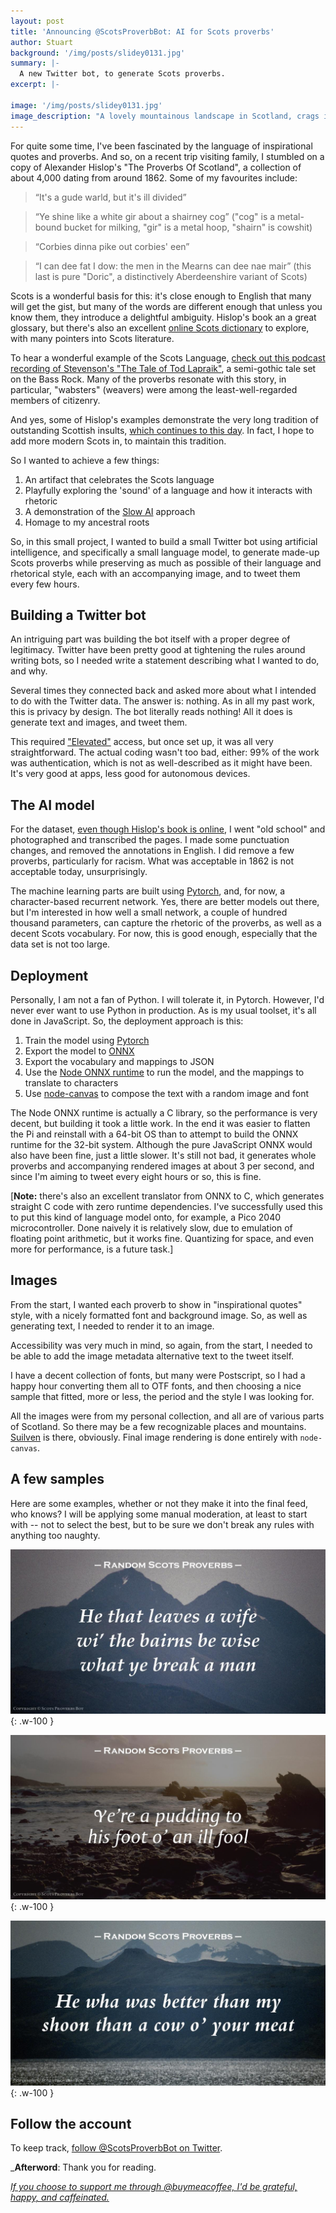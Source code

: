 ```yaml
---
layout: post
title: 'Announcing @ScotsProverbBot: AI for Scots proverbs'
author: Stuart
background: '/img/posts/slidey0131.jpg'
summary: |-
  A new Twitter bot, to generate Scots proverbs.
excerpt: |-
  
image: '/img/posts/slidey0131.jpg'
image_description: "A lovely mountainous landscape in Scotland, crags in front, looking down to buildings on a lochside in the distance"
---
```


For quite some time, I've been fascinated by the language of inspirational quotes
and proverbs.  And so, on a recent trip visiting family, I stumbled on a copy of Alexander Hislop's
"The Proverbs Of Scotland", a collection of about 4,000 dating from around 1862. 
Some of my favourites include:

> “It's a gude warld, but it's ill divided”

> “Ye shine like a white gir about a shairney cog” ("cog" is a metal-bound bucket for milking, "gir" is a metal hoop,
"shairn" is cowshit)

> “Corbies dinna pike out corbies' een”

> “I can dee fat I dow: the men in the Mearns can dee nae mair” (this last is pure "Doric", a distinctively Aberdeenshire variant of Scots)

Scots is a wonderful basis for this: it's close enough to English that many will get
the gist, but many of the words are different enough that unless you know them, 
they introduce a delightful ambiguity. Hislop's book an a great glossary, but there's
also an excellent [online Scots dictionary](https://dsl.ac.uk/) to explore, with many
pointers into Scots literature.

To hear a wonderful example of the Scots Language, [check out this podcast recording of 
Stevenson's "The Tale of Tod Lapraik"](https://podcasts.apple.com/gb/podcast/the-tale-of-tod-lapraik/id454320478?i=1000317014818), 
a semi-gothic tale set on the Bass Rock. Many of the proverbs resonate with this story, 
in particular, "wabsters" (weavers) were among the least-well-regarded members of 
citizenry. 

And yes, some of Hislop's examples demonstrate the very long tradition of outstanding
Scottish insults, [which continues to this day](https://www.buzzfeed.com/hilarywardle/custard-flavoured-jobby). In fact, 
I hope to add more modern Scots in, to maintain this tradition.

So I wanted to achieve a few things:

1. An artifact that celebrates the Scots language
2. Playfully exploring the 'sound' of a language and how it interacts with rhetoric
3. A demonstration of the [Slow AI](/2021/05/08/slow-ai/) approach
4. Homage to my ancestral roots 

So, in this small project, I wanted to build a small Twitter bot using artificial intelligence, and specifically
a small language model, to generate made-up Scots proverbs while preserving as much as
possible of their language and rhetorical style, each with an accompanying image, and to 
tweet them every few hours. 

## Building a Twitter bot

An intriguing part was building the bot itself with a proper degree of legitimacy. 
Twitter have been pretty good at tightening the rules around writing bots, so I needed 
write a statement describing what I wanted to do, and why. 

Several times they connected back and asked more about what I intended to do with
the Twitter data. The answer is: nothing. As in all my past work, this is privacy
by design. The bot literally reads nothing! All it does is generate text and images,
and tweet them. 

This required ["Elevated"](https://developer.twitter.com/en/docs/twitter-api/getting-started/about-twitter-api) 
access, but once set up, it was all very straightforward. The actual coding wasn't
too bad, either: 99% of the work was authentication, which is not as well-described
as it might have been. It's very good at apps, less good for autonomous devices.

## The AI model

For the dataset, [even though Hislop's book is online](https://www.gutenberg.org/ebooks/26150), I went "old school" and
photographed and transcribed the pages. I made some punctuation changes, and removed the
annotations in English. I did remove a few proverbs, particularly for racism. What was acceptable in 1862
is not acceptable today, unsurprisingly.

The machine learning parts are built using [Pytorch](https://pytorch.org/), and, for now, a character-based 
recurrent network. Yes, there are better models out there, but I'm interested in how
well a small network, a couple of hundred thousand parameters, can capture the rhetoric
of the proverbs, as well as a decent Scots vocabulary. For now, this is good enough, 
especially that the data set is not too large. 

## Deployment

Personally, I am not a fan of Python. I will tolerate it, in Pytorch. However, I'd 
never ever want to use Python in production. As is my usual toolset, it's all done
in JavaScript. So, the deployment approach is this:

1. Train the model using [Pytorch](https://pytorch.org/)
2. Export the model to [ONNX](https://onnx.ai/)
3. Export the vocabulary and mappings to JSON
4. Use the [Node ONNX runtime](https://github.com/Microsoft/onnxruntime) to run the model, and the mappings to translate to characters
5. Use [node-canvas](https://github.com/Automattic/node-canvas) to compose the text with a random image and font

The Node ONNX runtime is actually a C library, so the performance is very decent, but
building it took a little work. In the end it was easier to flatten the Pi and reinstall
with a 64-bit OS than to attempt to build the ONNX runtime for the 32-bit system. Although
the pure JavaScript ONNX would also have been fine, just a little slower. It's still not
bad, it generates whole proverbs and accompanying rendered images at about 3 per second, and
since I'm aiming to tweet every eight hours or so, this is fine.

[**Note:** there's also an excellent translator from ONNX to C, which generates straight C 
code with zero runtime dependencies. I've successfully used this to put this kind of language
model onto, for example, a Pico 2040 microcontroller. Done naively it is relatively slow, 
due to emulation of floating point arithmetic, but it works fine. Quantizing for space, 
and even more for performance, is a future task.]

## Images

From the start, I wanted each proverb to show in "inspirational quotes" style, with
a nicely formatted font and background image. So, as well as generating text, I needed
to render it to an image. 

Accessibility was very much in mind, so again, from the start, I needed to be able to
add the image metadata alternative text to the tweet itself.

I have a decent collection of fonts, but many were Postscript, so I had a happy hour
converting them all to OTF fonts, and then choosing a nice sample that fitted, more 
or less, the period and the style I was looking for. 

All the images were from my personal collection, and all are of various parts of 
Scotland. So there may be a few recognizable places and mountains. [Suilven](https://en.wikipedia.org/wiki/Suilven) is 
there, obviously. Final image rendering is done entirely with `node-canvas`.

## A few samples

Here are some examples, whether or not they make it into the final feed, who knows?
I will be applying some manual moderation, at least to start with -- not to select
the best, but to be sure we don't break any rules with anything too naughty.

!["He that leaves a wife wi' the bairns be wise what ye break a man"](/img/posts/22ead4c162e75575ccaed5c571cfac69b543d8da.jpeg){: .w-100 }

!["Ye're a pudding to his foot o' an ill fool"](/img/posts/36333ef1e102420d6cd5673b4f1247dca29e43ef.jpeg){: .w-100 }

!["He wha was better than my shoon than a cow o’ your meat"](/img/posts/5ada0cc1c48581a1192a74b83a261e0fa5d51b09.jpeg){: .w-100 }

## Follow the account

To keep track, [follow @ScotsProverbBot on Twitter](https://twitter.com/ScotsProverbBot).

_**Afterword**: Thank you for reading. 

_[If you choose to support me through @buymeacoffee, I'd be grateful, happy, and caffeinated.](https://www.buymeacoffee.com/morungos)_
